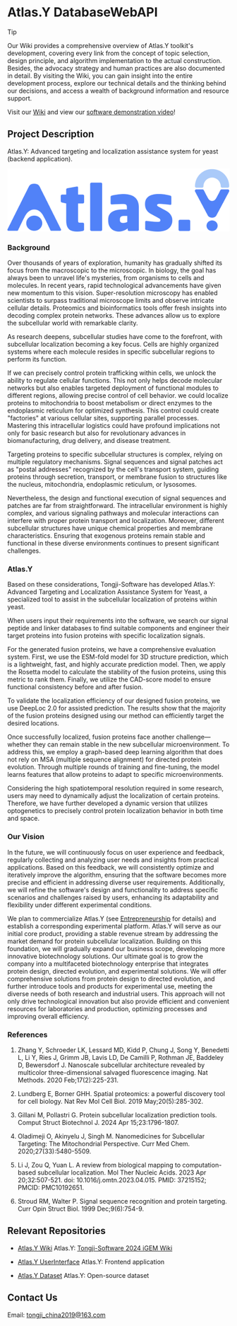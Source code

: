 # Atlas.Y DatabaseWebAPI

> [!TIP]
> Our Wiki provides a comprehensive overview of Atlas.Y toolkit's development, covering every link from the concept of topic selection, design principle, and algorithm implementation to the actual construction. Besides, the advocacy strategy and human practices are also documented in detail. By visiting the Wiki, you can gain insight into the entire development process, explore our technical details and the thinking behind our decisions, and access a wealth of background information and resource support.
>
> Visit our [Wiki](https://2024.igem.wiki/tongji-software) and view our [software demonstration video](https://github.com/MinmusLin/Atlas.Y_Wiki/raw/refs/heads/main/SoftwareDemonstrationVideo.mp4)!

## Project Description

Atlas.Y: Advanced targeting and localization assistance system for yeast (backend application).

![](assets/Logo.png)

### Background

Over thousands of years of exploration, humanity has gradually shifted its focus from the macroscopic to the microscopic. In biology, the goal has always been to unravel life's mysteries, from organisms to cells and molecules. In recent years, rapid technological advancements have given new momentum to this vision. Super-resolution microscopy has enabled scientists to surpass traditional microscope limits and observe intricate cellular details. Proteomics and bioinformatics tools offer fresh insights into decoding complex protein networks. These advances allow us to explore the subcellular world with remarkable clarity.

As research deepens, subcellular studies have come to the forefront, with subcellular localization becoming a key focus. Cells are highly organized systems where each molecule resides in specific subcellular regions to perform its function.

If we can precisely control protein trafficking within cells, we unlock the ability to regulate cellular functions. This not only helps decode molecular networks but also enables targeted deployment of functional modules to different regions, allowing precise control of cell behavior. we could localize proteins to mitochondria to boost metabolism or direct enzymes to the endoplasmic reticulum for optimized synthesis. This control could create "factories" at various cellular sites, supporting parallel processes. Mastering this intracellular logistics could have profound implications not only for basic research but also for revolutionary advances in biomanufacturing, drug delivery, and disease treatment.

Targeting proteins to specific subcellular structures is complex, relying on multiple regulatory mechanisms. Signal sequences and signal patches act as "postal addresses" recognized by the cell's transport system, guiding proteins through secretion, transport, or membrane fusion to structures like the nucleus, mitochondria, endoplasmic reticulum, or lysosomes.

Nevertheless, the design and functional execution of signal sequences and patches are far from straightforward. The intracellular environment is highly complex, and various signaling pathways and molecular interactions can interfere with proper protein transport and localization. Moreover, different subcellular structures have unique chemical properties and membrane characteristics. Ensuring that exogenous proteins remain stable and functional in these diverse environments continues to present significant challenges.

### Atlas.Y

Based on these considerations, Tongji-Software has developed Atlas.Y: Advanced Targeting and Localization Assistance System for Yeast, a specialized tool to assist in the subcellular localization of proteins within yeast.

When users input their requirements into the software, we search our signal peptide and linker databases to find suitable components and engineer their target proteins into fusion proteins with specific localization signals.

For the generated fusion proteins, we have a comprehensive evaluation system. First, we use the ESM-fold model for 3D structure prediction, which is a lightweight, fast, and highly accurate prediction model. Then, we apply the Rosetta model to calculate the stability of the fusion proteins, using this metric to rank them. Finally, we utilize the CAD-score model to ensure functional consistency before and after fusion.

To validate the localization efficiency of our designed fusion proteins, we use DeepLoc 2.0 for assisted prediction. The results show that the majority of the fusion proteins designed using our method can efficiently target the desired locations.

Once successfully localized, fusion proteins face another challenge—whether they can remain stable in the new subcellular microenvironment. To address this, we employ a graph-based deep learning algorithm that does not rely on MSA (multiple sequence alignment) for directed protein evolution. Through multiple rounds of training and fine-tuning, the model learns features that allow proteins to adapt to specific microenvironments.

Considering the high spatiotemporal resolution required in some research, users may need to dynamically adjust the localization of certain proteins. Therefore, we have further developed a dynamic version that utilizes optogenetics to precisely control protein localization behavior in both time and space.

### Our Vision

In the future, we will continuously focus on user experience and feedback, regularly collecting and analyzing user needs and insights from practical applications. Based on this feedback, we will consistently optimize and iteratively improve the algorithm, ensuring that the software becomes more precise and efficient in addressing diverse user requirements. Additionally, we will refine the software's design and functionality to address specific scenarios and challenges raised by users, enhancing its adaptability and flexibility under different experimental conditions.

We plan to commercialize Atlas.Y (see [Entrepreneurship](https://2024.igem.wiki/tongji-software/entrepreneurship) for details) and establish a corresponding experimental platform. Atlas.Y will serve as our initial core product, providing a stable revenue stream by addressing the market demand for protein subcellular localization. Building on this foundation, we will gradually expand our business scope, developing more innovative biotechnology solutions. Our ultimate goal is to grow the company into a multifaceted biotechnology enterprise that integrates protein design, directed evolution, and experimental solutions. We will offer comprehensive solutions from protein design to directed evolution, and further introduce tools and products for experimental use, meeting the diverse needs of both research and industrial users. This approach will not only drive technological innovation but also provide efficient and convenient resources for laboratories and production, optimizing processes and improving overall efficiency.

### References

1. Zhang Y, Schroeder LK, Lessard MD, Kidd P, Chung J, Song Y, Benedetti L, Li Y, Ries J, Grimm JB, Lavis LD, De Camilli P, Rothman JE, Baddeley D, Bewersdorf J. Nanoscale subcellular architecture revealed by multicolor three-dimensional salvaged fluorescence imaging. Nat Methods. 2020 Feb;17(2):225-231.

2. Lundberg E, Borner GHH. Spatial proteomics: a powerful discovery tool for cell biology. Nat Rev Mol Cell Biol. 2019 May;20(5):285-302.

3. Gillani M, Pollastri G. Protein subcellular localization prediction tools. Comput Struct Biotechnol J. 2024 Apr 15;23:1796-1807.

4. Oladimeji O, Akinyelu J, Singh M. Nanomedicines for Subcellular Targeting: The Mitochondrial Perspective. Curr Med Chem. 2020;27(33):5480-5509.

5. Li J, Zou Q, Yuan L. A review from biological mapping to computation-based subcellular localization. Mol Ther Nucleic Acids. 2023 Apr 20;32:507-521. doi: 10.1016/j.omtn.2023.04.015. PMID: 37215152; PMCID: PMC10192651.

6. Stroud RM, Walter P. Signal sequence recognition and protein targeting. Curr Opin Struct Biol. 1999 Dec;9(6):754-9.

## Relevant Repositories

* [Atlas.Y Wiki](https://github.com/MinmusLin/Atlas.Y_Wiki)
Atlas.Y: [Tongji-Software 2024 iGEM Wiki](https://2024.igem.wiki/tongji-software)

* [Atlas.Y UserInterface](https://github.com/MinmusLin/Atlas.Y_UserInterface)
Atlas.Y: Frontend application

* [Atlas.Y Dataset](https://github.com/MinmusLin/Atlas.Y_Dataset)
Atlas.Y: Open-source dataset

## Contact Us

Email: tongji_china2019@163.com
